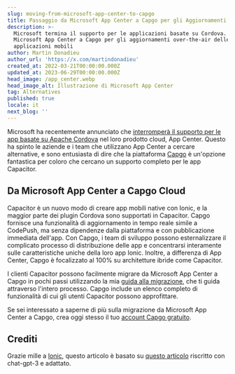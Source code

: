```yaml
---
slug: moving-from-microsoft-app-center-to-capgo
title: Passaggio da Microsoft App Center a Capgo per gli Aggiornamenti In-App
description: >-
  Microsoft termina il supporto per le applicazioni basate su Cordova. Passa da
  Microsoft App Center a Capgo per gli aggiornamenti over-the-air delle
  applicazioni mobili
author: Martin Donadieu
author_url: 'https://x.com/martindonadieu'
created_at: 2022-03-21T00:00:00.000Z
updated_at: 2023-06-29T00:00:00.000Z
head_image: /app_center.webp
head_image_alt: Illustrazione di Microsoft App Center
tag: Alternatives
published: true
locale: it
next_blog: ''
---
```


Microsoft ha recentemente annunciato che [interromperà il supporto per le app basate su Apache Cordova](https://devblogsmicrosoftcom/appcenter/announcing-apache-cordova-retirement/) nel loro prodotto cloud, App Center. Questo ha spinto le aziende e i team che utilizzano App Center a cercare alternative, e sono entusiasta di dire che la piattaforma [Capgo](https://capgoapp/) è un'opzione fantastica per coloro che cercano un supporto completo per le app Capacitor.

## Da Microsoft App Center a Capgo Cloud

Capacitor è un nuovo modo di creare app mobili native con Ionic, e la maggior parte dei plugin Cordova sono supportati in Capacitor. Capgo fornisce una funzionalità di aggiornamento in tempo reale simile a CodePush, ma senza dipendenze dalla piattaforma e con pubblicazione immediata dell'app. Con Capgo, i team di sviluppo possono esternalizzare il complicato processo di distribuzione delle app e concentrarsi interamente sulle caratteristiche uniche della loro app Ionic. Inoltre, a differenza di App Center, Capgo è focalizzato al 100% su architetture ibride come Capacitor.

I clienti Capacitor possono facilmente migrare da Microsoft App Center a Capgo in pochi passi utilizzando la mia [guida alla migrazione](https://capgoapp/blog/appcenter-migration/), che ti guida attraverso l'intero processo. Capgo include un elenco completo di funzionalità di cui gli utenti Capacitor possono approfittare.

Se sei interessato a saperne di più sulla migrazione da Microsoft App Center a Capgo, crea oggi stesso il tuo [account Capgo gratuito](/register/).

## Crediti

Grazie mille a [Ionic](https://ioniccom/), questo articolo è basato su [questo articolo](https://ionicio/blog/moving-from-microsoft-app-center-to-ionic-appflow/) riscritto con chat-gpt-3 e adattato.